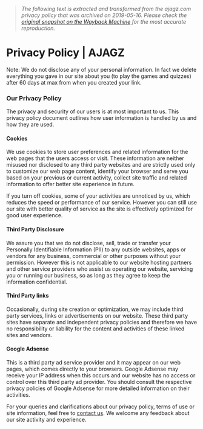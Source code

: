> *The following text is extracted and transformed from the ajagz.com privacy policy that was archived on 2019-05-16. Please check the [original snapshot on the Wayback Machine](https://web.archive.org/web/20190516130921id_/http%3A//ajagz.com/privacy-policy) for the most accurate reproduction.*

# Privacy Policy | AJAGZ

Note: We do not disclose any of your personal information. In fact we delete everything you gave in our site about you (to play the games and quizzes) after 60 days at max from when you created your link.

### Our Privacy Policy

The privacy and security of our users is at most important to us. This privacy policy document outlines how user information is handled by us and how they are used.

#### Cookies

We use cookies to store user preferences and related information for the web pages that the users access or visit. These information are neither misused nor disclosed to any third party websites and are strictly used only to customize our web page content, identify your browser and serve you based on your previous or current activity, collect site traffic and related information to offer better site experience in future.

If you turn off cookies, some of your activities are unnoticed by us, which reduces the speed or performance of our service. However you can still use our site with better quality of service as the site is effectively optimized for good user experience.

#### Third Party Disclosure

We assure you that we do not disclose, sell, trade or transfer your Personally Identifiable Information (PII) to any outside websites, apps or vendors for any business, commercial or other purposes without your permission. However this is not applicable to our website hosting partners and other service providers who assist us operating our website, servicing you or running our business, so as long as they agree to keep the information confidential.

#### Third Party links

Occasionally, during site creation or optimization, we may include third party services, links or advertisements on our website. These third party sites have separate and independent privacy policies and therefore we have no responsibility or liability for the content and activities of these linked sites and vendors.

#### Google Adsense

This is a third party ad service provider and it may appear on our web pages, which comes directly to your browsers. Google Adsense may receive your IP address when this occurs and our website has no access or control over this third party ad provider. You should consult the respective privacy policies of Google Adsense for more detailed information on their activities.

For your queries and clarifications about our privacy policy, terms of use or site information, feel free to [contact us](https://web.archive.org/web/20190516130921id_/http%3A//ajagz.com/about). We welcome any feedback about our site activity and experience.
